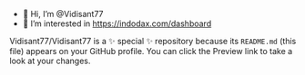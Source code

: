 - 👋 Hi, I’m @Vidisant77
- 👀 I’m interested in https://indodax.com/dashboard

Vidisant77/Vidisant77 is a ✨ special ✨ repository because its `README.md` (this file) appears on your GitHub profile.
You can click the Preview link to take a look at your changes.

